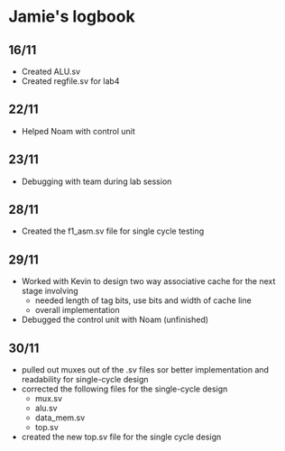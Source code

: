 # Jamie's logbook

## 16/11
  - Created ALU.sv
  - Created regfile.sv for lab4
  
## 22/11
  - Helped Noam with control unit
    
## 23/11
  - Debugging with team during lab session
    
## 28/11
  - Created the f1_asm.sv file for single cycle testing
    
## 29/11
  - Worked with Kevin to design two way associative cache for the next stage involving
      - needed length of tag bits, use bits and width of cache line
      - overall implementation
  - Debugged the control unit with Noam (unfinished)
   
## 30/11
  - pulled out muxes out of the .sv files sor better implementation and readability for single-cycle design
  - corrected the following files for the single-cycle design
     - mux.sv
     - alu.sv
     - data_mem.sv
     - top.sv
  - created the new top.sv file for the single cycle design 
